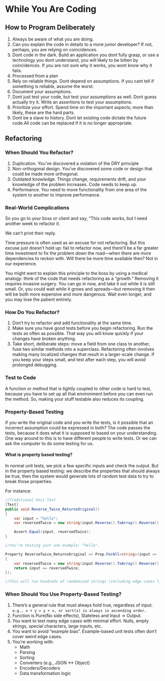 # While You Are Coding

## How to Program Deliberately

1. Always be aware of what you are doing.
2. Can you explain the code in details to a more junior developer? If not, perhaps, you are relying on coincidences.
3. Dont code in the dark. Build an application you dont fully grasp, or use a technology you dont understand, you will likely to be bitten by coincidences. If you are not sure why it works, you wont know why it fails.
4. Processed from a plan
5. Rely on reliable things. Dont depend on assumptions. If you cant tell if something is reliable, assume the worst.
6. Document your assumptions.
7. Dont just test your code,  but test your assumptions as well. Dont guess actually try it. Write an assertions to test your assumptions. 
8. Prioritize your effort. Spend time on the important aspects; more than likely, these are the hard parts.
9. Dont be a slave to history. Dont let existing code dictate the future code.All code can be replaced if it is no longer appropriate. 

## Refactoring
### When Should You Refactor?

1. Duplication. You’ve discovered a violation of the DRY principle 
2. Non-orthogonal design. You’ve discovered some code or design
that could be made more orthogonal. 
3. Outdated knowledge. Things change, requirements drift, and your
knowledge of the problem increases. Code needs to keep up. 
4. Performance. You need to move functionality from one area of the
system to another to improve performance.

### Real-World Complications

So you go to your boss or client and say, “This code works, but I need
another week to refactor it.

We can’t print their reply.

Time pressure is often used as an excuse for not refactoring. But this
excuse just doesn’t hold up: fail to refactor now, and there’ll be a far
greater time investment to fix the problem down the road—when there
are more dependencies to reckon with. Will there be more time available
then? Not in our experience.

You might want to explain this principle to the boss by using a medical
analogy: think of the code that needs refactoring as a “growth.” Removing it requires invasive surgery. You can go in now, and take it out while
it is still small. Or, you could wait while it grows and spreads—but removing it then will be both more expensive and more dangerous. Wait
even longer, and you may lose the patient entirely.

### How Do You Refactor?

1. Don’t try to refactor and add functionality at the same time.
2. Make sure you have good tests before you begin refactoring. Run
   the tests as often as possible. That way you will know quickly if
   your changes have broken anything.
3. Take short, deliberate steps: move a field from one class to another,
   fuse two similar methods into a superclass. Refactoring often involves making many localized changes that result in a larger-scale
   change. If you keep your steps small, and test after each step, you
   will avoid prolonged debugging.

### Test to Code

A function or method that is tightly coupled to other code is hard to test, because you have to set up all that environment before you can even run the method.
So, making your stuff testable also reduces its coupling.

### Property-Based Testing

If you write the original code and you write the tests, is it possible that an incorrect assumption could be expressed in both? The code passes the tests, because it does what it is supposed to based on your understanding.
One way around to this is to have different people to write tests. Or we can ask the computer to do some testing for us.

#### What is property based testing? 
In normal unit tests, we pick a few specific inputs and check the output. But in the property based testing:
we describe the properties that should always be true, then the system would generate lots of random test data to try to break those properties.

For instance:
```csharp
//Traditional Unit Test
[Test]
public void Reverse_Twice_ReturnsOriginal()
{
    var input = "hello";
    var reversedTwice = new string(input.Reverse().ToArray().Reverse().ToArray());

    Assert.Equal(input, reversedTwice);
}

//You’re testing just one example: "hello".
```

```csharp
Property ReverseTwice_ReturnsOriginal => Prop.ForAll<string>(input =>
{
    var reversedTwice = new string(input.Reverse().ToArray().Reverse().ToArray());
    return input == reversedTwice;
});

//This will run hundreds of randomized strings (including edge cases like null, empty strings, emoji, etc.) to see if the property holds.
```

### When Should You Use Property-Based Testing?

1. There’s a general rule that must always hold true, regardless of input. 
`e.g., x + y = y + x, or sort(x) is always in ascending order.`
2. Function is Pure(No side effects), Stateless and Input -> Output.
3. You want to test many edge cases with minimal effort. Nulls, empty strings, special characters, large inputs, etc.
4. You want to avoid “example bias”. Example-based unit tests often don’t cover weird edge cases.
5. You’re working with:
   - Math 
   - Parsing 
   - Sorting 
   - Converters (e.g., JSON <-> Object)
   - Encoders/Decoders 
   - Data transformation logic